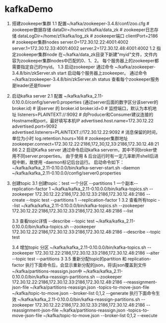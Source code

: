 # kafkaDemo
1. 搭建zookeeper集群
	1.1 配置~/kafka/zookeeper-3.4.8/conf/zoo.cfg
		# zookeeper数据存储
		dataDir=/home/zf/kafka/data_zk
		# zookeeper日志存储
		dataLogDir=/home/zf/kafka/log_zk
		# zookeeper端口
		clientPort=2186
		# zookeeper集群nodes
		server.0=172.30.12.22:4001:4002
		server.1=172.30.12.33:4001:4002
		server.2=172.30.12.48:4001:4002
	1.2 指定zookeeper集群node
		在~/kafka/data_zk目录下新建"myid"文件，文件内容为zookeeper集群nodes中匹配的0、1、2。
		每个服务器上的zookeeper都需要指定自己的myid。
	1.3 启动zookeeper
		通过命令 ~/kafka/zookeeper-3.4.8/bin/zkServer.sh start 启动每个服务器上zookeeper。
		通过命令 ~/kafka/zookeeper-3.4.8/bin/zkServer.sh status 查看每个zookeeper服务是leader还是flower
2. 启动kafka server
	2.1 配置 ~/kafka/kafka_2.11-0.10.0.0/config/server0.properties (通过server后面的数字区分该server的broker.id)
		# 该server 的 broker.id
		broker.id=0
		# 监控端口，默认为本机地址
		listeners=PLAINTEXT://:9092
		# 向Producer和Consumer建议连接的Hostname和port，最好填写本机IP
		advertised.host.name=172.30.12.22
		advertised.port=9092
		advertised.listeners=PLAINTEXT://172.30.12.22:9092
		# 消息保留的时间，单位为小时
		log.retention.hours=168
		# zookeeper集群地址
		zookeeper.connect=172.30.12.22:2186,172,30,12,33:2186,172.30.12.48:2186
	2.2 启动Kafka server
		通过命令启动kafka serverm，其中不同broker使用不同server.properties。
		由于使用 & 后台运行时有一定几率断开shell后进程中断，故使用 -daemon标记后台运行。
		启动命令如下：
		~/kafka/kafka_2.11-0.10.0.0/bin/kafka-server-start.sh -daemon ~/kafka/kafka_2.11-0.10.0.0/config/server0.properties 
3. 创建topic
	3.1 创建topic：test 一个分区 --partitions 1 一个副本--replication-factor 1
		~/kafka/kafka_2.11-0.10.0.0/bin/kafka-topics.sh --zookeeper 172.30.12.22:2186,172.30.12.33:2186,172.30.12.48:2186 --create --topic test --partitions 1 --replication-factor 1
	3.2 查看所有topic --list
		~/kafka/kafka_2.11-0.10.0.0/bin/kafka-topics.sh --zookeeper 172.30.12.22:2186,172.30.12.33:2186,172.30.12.48:2186 --list

	3.3 查看topic详情 --describe --topic test
		~/kafka/kafka_2.11-0.10.0.0/bin/kafka-topics.sh --zookeeper 172.30.12.22:2186,172.30.12.33:2186,172.30.12.48:2186 --describe --topic test

	3.4 增加topic 分区
		~/kafka/kafka_2.11-0.10.0.0/bin/kafka-topics.sh --zookeeper 172.30.12.22:2186,172.30.12.33:2186,172.30.12.48:2186 --alter --topic test --partitions 3
	3.5 重新分配topic的partition 和 replication-factor
		执行下面命令后，会显示重新分配的json，将该json覆盖到文件~/kafka/partitions-reassign.json中
		~/kafka/kafka_2.11-0.10.0.0/bin/kafka-reassign-partitions.sh --zookeeper 172.30.12.22:2186,172.30.12.33:2186,172.30.12.48:2186 --reassignment-json-file ~/kafka/partitions-reassign.json -topics-to-move-json-file ~/kafka/topic-to-move.json --broker-list 0,1,2 --generate
		执行下面命令生效
		~/kafka/kafka_2.11-0.10.0.0/bin/kafka-reassign-partitions.sh --zookeeper 172.30.12.22:2186,172.30.12.33:2186,172.30.12.48:2186 --reassignment-json-file ~/kafka/partitions-reassign.json -topics-to-move-json-file ~/kafka/topic-to-move.json --broker-list 0,1,2 --execute